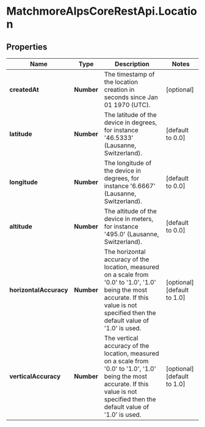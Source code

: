 # MatchmoreAlpsCoreRestApi.Location

## Properties
Name | Type | Description | Notes
------------ | ------------- | ------------- | -------------
**createdAt** | **Number** | The timestamp of the location creation in seconds since Jan 01 1970 (UTC).  | [optional] 
**latitude** | **Number** | The latitude of the device in degrees, for instance &#39;46.5333&#39; (Lausanne, Switzerland).  | [default to 0.0]
**longitude** | **Number** | The longitude of the device in degrees, for instance &#39;6.6667&#39; (Lausanne, Switzerland).  | [default to 0.0]
**altitude** | **Number** | The altitude of the device in meters, for instance &#39;495.0&#39; (Lausanne, Switzerland).  | [default to 0.0]
**horizontalAccuracy** | **Number** | The horizontal accuracy of the location, measured on a scale from &#39;0.0&#39; to &#39;1.0&#39;, &#39;1.0&#39; being the most accurate. If this value is not specified then the default value of &#39;1.0&#39; is used.  | [optional] [default to 1.0]
**verticalAccuracy** | **Number** | The vertical accuracy of the location, measured on a scale from &#39;0.0&#39; to &#39;1.0&#39;, &#39;1.0&#39; being the most accurate. If this value is not specified then the default value of &#39;1.0&#39; is used.  | [optional] [default to 1.0]


